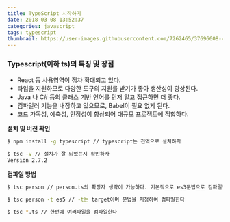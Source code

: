 ```yaml
---
title: TypeScript 시작하기
date: 2018-03-08 13:52:37
categories: javascript
tags: typescript
thumbnail: https://user-images.githubusercontent.com/7262465/37696608-4a0fbdc0-2d1b-11e8-8228-51322cea06eb.png
---
```


### Typescript(이하 ts)의 특징 및 장점

- React 등 사용영역이 점차 확대되고 있다.
- 타입을 지원하므로 다양한 도구의 지원를 받기가 좋아 생산성이 향상된다.
- Java 나 C# 등의 클래스 기반 언어를 먼저 알고 접근하면 더 좋다.
- 컴파일러 기능을 내장하고 있으므로, Babel이 필요 없게 된다.
- 코드 가독성, 예측성, 안정성이 향상되어 대규모 프로젝트에 적합하다.

**설치 및 버전 확인**

```bash
$ npm install -g typescript // typescript는 전역으로 설치하자

$ tsc -v // 설치가 잘 되었는지 확인하자
Version 2.7.2
```

**컴파일 방법**

```bash
$ tsc person // person.ts의 확장자 생략이 가능하다. 기본적으로 es3문법으로 컴파일한다

$ tsc person -t es5 // -t는 target이며 문법을 지정하여 컴파일한다

$ tsc *.ts // 한번에 여러파일을 컴파일한다
```